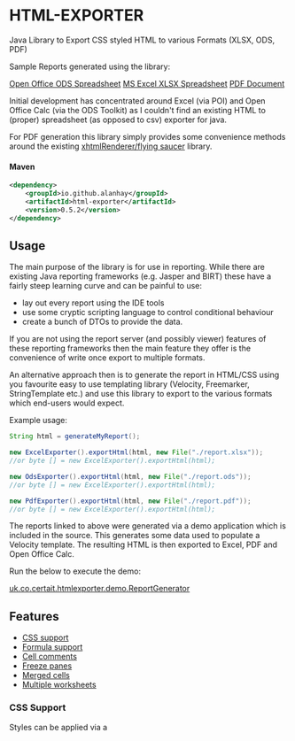 # HTML-EXPORTER


Java Library to Export CSS styled HTML to various Formats (XLSX, ODS, PDF)

Sample Reports generated using the library:

[Open Office ODS Spreadsheet](http://tinyurl.com/nhq5mu9)
[MS Excel XLSX Spreadsheet](http://tinyurl.com/pbnao9u)
[PDF Document](http://tinyurl.com/o2hk9l7)


Initial development has concentrated around  Excel (via POI) and Open Office Calc (via the ODS Toolkit) as I couldn't find an existing HTML to (proper) spreadsheet (as opposed to csv) exporter for java.

For PDF generation this library simply provides some convenience methods around the existing [xhtmlRenderer/flying saucer](https://github.com/flyingsaucerproject/flyingsaucer) library. 

#### Maven

```xml
<dependency>
    <groupId>io.github.alanhay</groupId>
    <artifactId>html-exporter</artifactId>
    <version>0.5.2</version>
</dependency>
```

## Usage

The main purpose of the library is for use in reporting. While there are existing Java reporting frameworks 
(e.g. Jasper and BIRT) these have a fairly steep learning curve and can be painful to use: 

* lay out every report using the IDE tools
* use some cryptic scripting language to control conditional behaviour
* create a bunch of DTOs to provide the data.

If you are not using the report server (and possibly viewer) features of these reporting frameworks then 
the main feature they offer is the convenience of write once export to multiple formats.

An alternative approach then is to generate the report in HTML/CSS using you favourite easy to use templating library (Velocity, Freemarker,  StringTemplate etc.) and use this library to export to the various formats which end-users would expect.

Example usage:

```java
String html = generateMyReport();

new ExcelExporter().exportHtml(html, new File("./report.xlsx"));
//or byte [] = new ExcelExporter().exportHtml(html);

new OdsExporter().exportHtml(html, new File("./report.ods"));
//or byte [] = new ExcelExporter().exportHtml(html);

new PdfExporter().exportHtml(html, new File("./report.pdf"));
//or byte [] = new ExcelExporter().exportHtml(html);
```


The reports linked to above were generated via a demo application which is included in the source. This generates some data used to populate a Velocity template. The resulting HTML is then exported to Excel, PDF and Open Office Calc.

Run the below to execute the demo:

[uk.co.certait.htmlexporter.demo.ReportGenerator](https://github.com/alanhay/html-exporter/blob/master/src/main/java/uk/co/certait/htmlexporter/demo/ReportGenerator.java)

## Features

* [CSS support](#CSS-Support)
* [Formula support](#Formula-Support)
* [Cell comments](#Cell-Comments)
* [Freeze panes](#Freeze-Panes)
* [Merged cells](#Merged-Cells)
* [Multiple worksheets](#Multiple-Worksheets)



### CSS Support

Styles can be applied via a <style/> block, via a class attribute <td class="classA classB..."> or via an in line style attribute <td style="background-color: orange; color: #ff00ff;">

The normal order of precedence will be applied i.e. inline overrides class declarations overrides global declarations.

Inheritance should be handled as expected e.g. specifying a background color on a table or a row within that table then that property should be inherited by child <td/> elements (unless overridden by a more specific rule)

The following CSS attributes will be parsed by the Excel exporter. **The shorthand versions should be handled as expected** e.g.

```css
{border: thick solid red;}
```

* font-family
* font-size
* font-weight
* font-style
* text-decoration
* text-align
* vertical-align
* color 
* background-color
* border-color
* border-top-color
* border-bottom-color
* border-left-color
* border-right-color
* border-style
* border-top-style
* border-bottom-style
* border-left-style
* border-right-style
* border-width
* border-top-width
* border-bottom-width
* border-left-width
* border-right-width

##### CSS Notes:
* Colors can be specified as literals where there is a corresponding Java constant e.g. red, black orange etc.
* Where colors are specified as hex values then the long format must be used e.g. #ff0000 rather than #f00
* the underlying Excel library (Apache POI) does not support setting arbitrary border widths e.g. 5px. Border widths must then be specified as 'thin', 'medium' or 'thick'
* supported border styles are: solid, dotted, dashed, double. Widths are only applied to 'solid' style.


### Formula Support

The ODS and Excel exporters allow for producing spreadsheets with automatic formula insertion via the use of various data-attributes being applied to table cells. The sample spreadsheets linked to above demonstrate this functionality.

Example:

```html
<!-- This cell will, via the data-group attribute,  be added to two ranges, each of which will be the inputs to formulas -->
<td data-group="store_Dumfries_2_value, region_1_1_pg_5_value" class="numeric">
	486
</td>      

...

<!-- 
	This raw value of this cell will, via the data-group-output attribute, be replaced with a SUM function taking as input all cells added to the specified range.
	The cell is then itself added to another range which will be used by a further function.
-->
<td class="subTotal numeric" data-group-output="region_1_1_pg_6_count" data-group="area_1_pg_6_count">
	32
</td>
```

### Cell Comments

Excel cell comments can be created as below. The dimension attribute (specified in columns and rows is optional and defauls to 3 columns and 1 row if not specified) 

```html
<td data-cell-comment="An Excel Comment" data-cell-comment-dimension="4,2">some value</td>
```

### Freeze Panes

A freeze pane can be created as below i.e. to set the first 2 columns as a freeze pane then specify as below in the cell a column A, row 3:

```html
<td data-freeze-pane-cell="true">some value</td>
```

### Merged Cells

Merged regions can be created using the standars html rowspan and colspan attributes:

```html
<td rowspan="3" colspan="3">some value</td>
```

### Multiple Worksheets

For output to multiple worksheets, use the data-new-sheet attribute. For specifying the worksheet name use the data-sheet-name attribute. e.g.

```html
<!--multiple tables output to separate sheets-->
<table data-sheet-name="Table 1">
	<!-- table data-->
</table>
<table data-new-sheet="true" data-sheet-name="Table 2">
	<!-- table data-->
</table>
```

### Additional Processing Instructions

#### Handling dates 

To create a date/time cell use the data-date-cell-format attribute in order that the text value of the table cell can be parsed to a Java data e.g 

```html
<td data-date-cell-format="dd/MM/yy HH:mm:ss">01-01-2022 13:00:00</td>
```

#### Forcing Text output 

To force the cell type to be text regardless of the underlying type i.e. prevent excel trying to interpret cell values as some other type e.g. 

```html
<td data-text-cell="true">13.54</td>
```